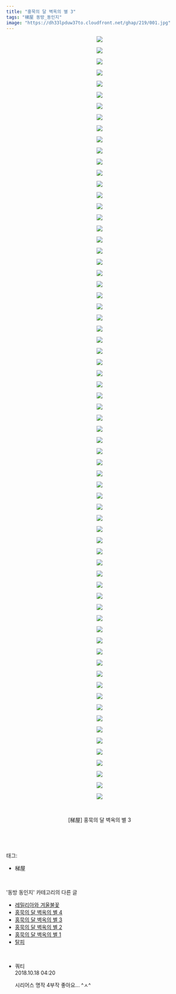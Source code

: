 ```yaml
---
title: "홍묵의 달 벽옥의 별 3"
tags: "梯屋 동방_동인지"
image: "https://dh33lpduw37to.cloudfront.net/ghap/219/001.jpg"
---
```

<div class="article">
<p style="text-align: center; clear: none; float: none;"><img src="{{ site.imgserver2 }}/ghap/219/001.jpg"/></p>
<p style="text-align: center; clear: none; float: none;"><img src="{{ site.imgserver2 }}/ghap/219/002.jpg"/></p>
<p style="text-align: center; clear: none; float: none;"><img src="{{ site.imgserver2 }}/ghap/219/003.jpg"/></p>
<p style="text-align: center; clear: none; float: none;"><img src="{{ site.imgserver2 }}/ghap/219/004.jpg"/></p>
<p style="text-align: center; clear: none; float: none;"><img src="{{ site.imgserver2 }}/ghap/219/005.jpg"/></p>
<p style="text-align: center; clear: none; float: none;"><img src="{{ site.imgserver2 }}/ghap/219/006.jpg"/></p>
<p style="text-align: center; clear: none; float: none;"><img src="{{ site.imgserver2 }}/ghap/219/007.jpg"/></p>
<p style="text-align: center; clear: none; float: none;"><img src="{{ site.imgserver2 }}/ghap/219/008.jpg"/></p>
<p style="text-align: center; clear: none; float: none;"><img src="{{ site.imgserver2 }}/ghap/219/009.jpg"/></p>
<p style="text-align: center; clear: none; float: none;"><img src="{{ site.imgserver2 }}/ghap/219/010.jpg"/></p>
<p style="text-align: center; clear: none; float: none;"><img src="{{ site.imgserver2 }}/ghap/219/011.jpg"/></p>
<p style="text-align: center; clear: none; float: none;"><img src="{{ site.imgserver2 }}/ghap/219/012.jpg"/></p>
<p style="text-align: center; clear: none; float: none;"><img src="{{ site.imgserver2 }}/ghap/219/013.jpg"/></p>
<p style="text-align: center; clear: none; float: none;"><img src="{{ site.imgserver2 }}/ghap/219/014.jpg"/></p>
<p style="text-align: center; clear: none; float: none;"><img src="{{ site.imgserver2 }}/ghap/219/015.jpg"/></p>
<p style="text-align: center; clear: none; float: none;"><img src="{{ site.imgserver2 }}/ghap/219/016.jpg"/></p>
<p style="text-align: center; clear: none; float: none;"><img src="{{ site.imgserver2 }}/ghap/219/017.jpg"/></p>
<p style="text-align: center; clear: none; float: none;"><img src="{{ site.imgserver2 }}/ghap/219/018.jpg"/></p>
<p style="text-align: center; clear: none; float: none;"><img src="{{ site.imgserver2 }}/ghap/219/019.jpg"/></p>
<p style="text-align: center; clear: none; float: none;"><img src="{{ site.imgserver2 }}/ghap/219/020.jpg"/></p>
<p style="text-align: center; clear: none; float: none;"><img src="{{ site.imgserver2 }}/ghap/219/021.jpg"/></p>
<p style="text-align: center; clear: none; float: none;"><img src="{{ site.imgserver2 }}/ghap/219/022.jpg"/></p>
<p style="text-align: center; clear: none; float: none;"><img src="{{ site.imgserver2 }}/ghap/219/023.jpg"/></p>
<p style="text-align: center; clear: none; float: none;"><img src="{{ site.imgserver2 }}/ghap/219/024.jpg"/></p>
<p style="text-align: center; clear: none; float: none;"><img src="{{ site.imgserver2 }}/ghap/219/025.jpg"/></p>
<p style="text-align: center; clear: none; float: none;"><img src="{{ site.imgserver2 }}/ghap/219/026.jpg"/></p>
<p style="text-align: center; clear: none; float: none;"><img src="{{ site.imgserver2 }}/ghap/219/027.jpg"/></p>
<p style="text-align: center; clear: none; float: none;"><img src="{{ site.imgserver2 }}/ghap/219/028.jpg"/></p>
<p style="text-align: center; clear: none; float: none;"><img src="{{ site.imgserver2 }}/ghap/219/029.jpg"/></p>
<p style="text-align: center; clear: none; float: none;"><img src="{{ site.imgserver2 }}/ghap/219/030.jpg"/></p>
<p style="text-align: center; clear: none; float: none;"><img src="{{ site.imgserver2 }}/ghap/219/031.jpg"/></p>
<p style="text-align: center; clear: none; float: none;"><img src="{{ site.imgserver2 }}/ghap/219/032.jpg"/></p>
<p style="text-align: center; clear: none; float: none;"><img src="{{ site.imgserver2 }}/ghap/219/033.jpg"/></p>
<p style="text-align: center; clear: none; float: none;"><img src="{{ site.imgserver2 }}/ghap/219/034.jpg"/></p>
<p style="text-align: center; clear: none; float: none;"><img src="{{ site.imgserver2 }}/ghap/219/035.jpg"/></p>
<p style="text-align: center; clear: none; float: none;"><img src="{{ site.imgserver2 }}/ghap/219/036.jpg"/></p>
<p style="text-align: center; clear: none; float: none;"><img src="{{ site.imgserver2 }}/ghap/219/037.jpg"/></p>
<p style="text-align: center; clear: none; float: none;"><img src="{{ site.imgserver2 }}/ghap/219/038.jpg"/></p>
<p style="text-align: center; clear: none; float: none;"><img src="{{ site.imgserver2 }}/ghap/219/039.jpg"/></p>
<p style="text-align: center; clear: none; float: none;"><img src="{{ site.imgserver2 }}/ghap/219/040.jpg"/></p>
<p style="text-align: center; clear: none; float: none;"><img src="{{ site.imgserver2 }}/ghap/219/041.jpg"/></p>
<p style="text-align: center; clear: none; float: none;"><img src="{{ site.imgserver2 }}/ghap/219/042.jpg"/></p>
<p style="text-align: center; clear: none; float: none;"><img src="{{ site.imgserver2 }}/ghap/219/043.jpg"/></p>
<p style="text-align: center; clear: none; float: none;"><img src="{{ site.imgserver2 }}/ghap/219/044.jpg"/></p>
<p style="text-align: center; clear: none; float: none;"><img src="{{ site.imgserver2 }}/ghap/219/045.jpg"/></p>
<p style="text-align: center; clear: none; float: none;"><img src="{{ site.imgserver2 }}/ghap/219/046.jpg"/></p>
<p style="text-align: center; clear: none; float: none;"><img src="{{ site.imgserver2 }}/ghap/219/047.jpg"/></p>
<p style="text-align: center; clear: none; float: none;"><img src="{{ site.imgserver2 }}/ghap/219/048.jpg"/></p>
<p style="text-align: center; clear: none; float: none;"><img src="{{ site.imgserver2 }}/ghap/219/049.jpg"/></p>
<p style="text-align: center; clear: none; float: none;"><img src="{{ site.imgserver2 }}/ghap/219/050.jpg"/></p>
<p style="text-align: center; clear: none; float: none;"><img src="{{ site.imgserver2 }}/ghap/219/051.jpg"/></p>
<p style="text-align: center; clear: none; float: none;"><img src="{{ site.imgserver2 }}/ghap/219/052.jpg"/></p>
<p style="text-align: center; clear: none; float: none;"><img src="{{ site.imgserver2 }}/ghap/219/053.jpg"/></p>
<p style="text-align: center; clear: none; float: none;"><img src="{{ site.imgserver2 }}/ghap/219/054.jpg"/></p>
<p style="text-align: center; clear: none; float: none;"><img src="{{ site.imgserver2 }}/ghap/219/055.jpg"/></p>
<p style="text-align: center; clear: none; float: none;"><img src="{{ site.imgserver2 }}/ghap/219/056.jpg"/></p>
<p style="text-align: center; clear: none; float: none;"><img src="{{ site.imgserver2 }}/ghap/219/057.jpg"/></p>
<p style="text-align: center; clear: none; float: none;"><img src="{{ site.imgserver2 }}/ghap/219/058.jpg"/></p>
<p style="text-align: center; clear: none; float: none;"><img src="{{ site.imgserver2 }}/ghap/219/059.jpg"/></p>
<p style="text-align: center; clear: none; float: none;"><img src="{{ site.imgserver2 }}/ghap/219/060.jpg"/></p>
<p style="text-align: center; clear: none; float: none;"><img src="{{ site.imgserver2 }}/ghap/219/061.jpg"/></p>
<p style="text-align: center; clear: none; float: none;"><img src="{{ site.imgserver2 }}/ghap/219/062.jpg"/></p>
<p style="text-align: center; clear: none; float: none;"><img src="{{ site.imgserver2 }}/ghap/219/063.jpg"/></p>
<p style="text-align: center; clear: none; float: none;"><img src="{{ site.imgserver2 }}/ghap/219/064.jpg"/></p>
<p style="text-align: center; clear: none; float: none;"><img src="{{ site.imgserver2 }}/ghap/219/065.jpg"/></p>
<p style="text-align: center; clear: none; float: none;"><img src="{{ site.imgserver2 }}/ghap/219/066.jpg"/></p>
<p style="text-align: center; clear: none; float: none;"><img src="{{ site.imgserver2 }}/ghap/219/067.jpg"/></p>
<p style="text-align: center; clear: none; float: none;"><img src="{{ site.imgserver2 }}/ghap/219/068.jpg"/></p>
<p style="text-align: center; clear: none; float: none;"><img src="{{ site.imgserver2 }}/ghap/219/069.jpg"/></p>
<p style="text-align: center; clear: none; float: none;"><br/></p>
<p style="text-align: center; clear: none; float: none;">[梯屋] 홍묵의 달 벽옥의 별 3</p>
<p><br/></p>
</div><br/>
<div class="tagTrail">
<p>태그: </p>
<ul>
<li>梯屋</li>
</ul>
</div><br/>
<div class="another">
<p>'동방 동인지' 카테고리의 다른 글</p>
<ul>
<li><a href="/ghap_221">레밀리아와 겨울불꽃</a></li>
<li><a href="/ghap_220">홍묵의 달 벽옥의 별 4</a></li>
<li><a href="/ghap_219">홍묵의 달 벽옥의 별 3</a></li>
<li><a href="/ghap_218">홍묵의 달 벽옥의 별 2</a></li>
<li><a href="/ghap_217">홍묵의 달 벽옥의 별 1</a></li>
<li><a href="/ghap_216">탈피</a></li>
</ul>
</div><br/>
<div class="cb_module cb_fluid">
<div class="cb_wrt cb_profile">
<div class="comment">
<ul>
<li class="cb_thumb_off" id="comment15357530">
<div class="cb_comment_area">
<div class="cb_info_area">
<div class="cb_section">
<span class="cb_nick_name">쿼티</span>
</div>
<div class="cb_section">
<span class="cb_date">2018.10.18 04:20 </span>
</div>
</div>
<div class="cb_dsc_comment">
<p class="cb_dsc">
											시리어스 명작 4부작 좋아요... ^ㅅ^
										</p>
</div>
</div></li>
</ul>
</div>
</div><!-- commentList close -->
</div><br/>
